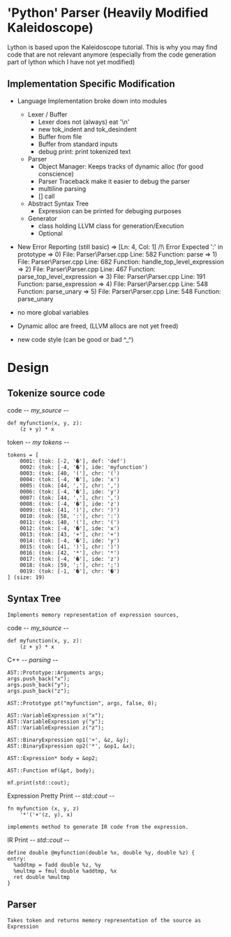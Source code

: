 # 'Python' Parser (Heavily Modified Kaleidoscope)

Lython is based upon the Kaleidoscope tutorial. This is why you may find code
that are not relevant anymore (especially from the code generation part of lython
which I have not yet modified)


## Implementation Specific Modification
* Language Implementation broke down into modules
    * Lexer / Buffer
        * Lexer does not (always) eat '\n' 
		* new tok_indent and tok_desindent
        * Buffer from file
        * Buffer from standard inputs
        * debug print: print tokenized text 
    * Parser
        * Object Manager: Keeps tracks of dynamic alloc (for good conscience)
		* Parser Traceback make it easier to debug the parser
		* multiline parsing
		* [] call
    * Abstract Syntax Tree
        * Expression can be printed for debuging purposes
    * Generator
        * class holding LLVM class for generation/Execution
		* Optional
    
* New Error Reporting (still basic)
    => [Ln: 4, Col: 1]      /!\ Error     Expected ':' in prototype 
	=>		0) File: Parser\Parser.cpp Line:  582 Function: parse
    => 	  	1) File: Parser\Parser.cpp Line:  682 Function:  handle_top_level_expression
    =>   	2) File: Parser\Parser.cpp Line:  467 Function:   parse_top_level_expression
    =>   	3) File: Parser\Parser.cpp Line:  191 Function:    parse_expression
    =>   	4) File: Parser\Parser.cpp Line:  548 Function:     parse_unary
    =>   	5) File: Parser\Parser.cpp Line:  548 Function:     parse_unary
    
* no more global variables 
* Dynamic alloc are freed, (LLVM allocs are not yet freed)
* new code style (can be good or bad ^_^)


Design
=======

## Tokenize source code
  
code -*- my_source -*-
    
    def myfunction(x, y, z):
        (z + y) * x
        
token -*- my tokens -*-
    
    tokens = [
        0001: (tok: [-2, '�'], def: 'def')
        0002: (tok: [-4, '�'], ide: 'myfunction')
        0003: (tok: [40, '('], chr: '(')
        0004: (tok: [-4, '�'], ide: 'x')
        0005: (tok: [44, ','], chr: ',')
        0006: (tok: [-4, '�'], ide: 'y')
        0007: (tok: [44, ','], chr: ',')
        0008: (tok: [-4, '�'], ide: 'z')
        0009: (tok: [41, ')'], chr: ')')
        0010: (tok: [58, ':'], chr: ':')
        0011: (tok: [40, '('], chr: '(')
        0012: (tok: [-4, '�'], ide: 'x')
        0013: (tok: [43, '+'], chr: '+')
        0014: (tok: [-4, '�'], ide: 'y')
        0015: (tok: [41, ')'], chr: ')')
        0016: (tok: [42, '*'], chr: '*')
        0017: (tok: [-4, '�'], ide: 'z')
        0018: (tok: [59, ';'], chr: ';')
        0019: (tok: [-1, '�'], chr: '�')
    ] (size: 19)

## Syntax Tree

    Implements memory representation of expression sources,
    
code -*- my_source -*-

    def myfunction(x, y, z):
        (z + y) * x
        
C++ -*- parsing -*-

    AST::Prototype::Arguments args;
    args.push_back("x");
    args.push_back("y");
    args.push_back("z");

    AST::Prototype pt("myfunction", args, false, 0);

    AST::VariableExpression x("x");
    AST::VariableExpression y("y");
    AST::VariableExpression z("z");

    AST::BinaryExpression op1('+', &z, &y);
    AST::BinaryExpression op2('*', &op1, &x);

    AST::Expression* body = &op2;

    AST::Function mf(&pt, body);

    mf.print(std::cout);

Expression Pretty Print -*- std::cout -*-

    fn myfunction (x, y, z)
        '*'('+'(z, y), x)
        
    implements method to generate IR code from the expression.
    
IR Print -*- std::cout -*-

    define double @myfunction(double %x, double %y, double %z) {
    entry:
      %addtmp = fadd double %z, %y
      %multmp = fmul double %addtmp, %x
      ret double %multmp
    }


## Parser
    
    Takes token and returns memory representation of the source as Expression
   
